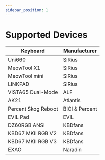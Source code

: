 ```yaml
---
sidebar_position: 1
---
```


# Supported Devices


| Keyboard              | Manufacturer      |
| ----------------------| ------------------|
| Uni660                | SiRius            |
| MeowTool X1           | SiRius            |
| MeowTool mini         | SiRius            |
| LINKPAD               | SiRius            |
| VISTA65 Dual-Mode     | ALF               |
| AK21                  | Atlantis          |
| Percent Skog Reboot   | BIOI & Percent    |
| EVIL Pad              | EVIL              |
| DZ60RGB ANSI          | KBDfans           |
| KBD67 MKII RGB V2     | KBDfans           |
| KBD67 MKII RGB V3     | KBDfans           |
| EXAO                  | Naradin           |
